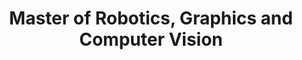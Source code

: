 ---
title: "Master of Robotics, Graphics and Computer Vision"
company: "Universidad de Zaragoza"
location: "Zaragoza, Spain"
startDate: "2020"
endDate: "2022"
---